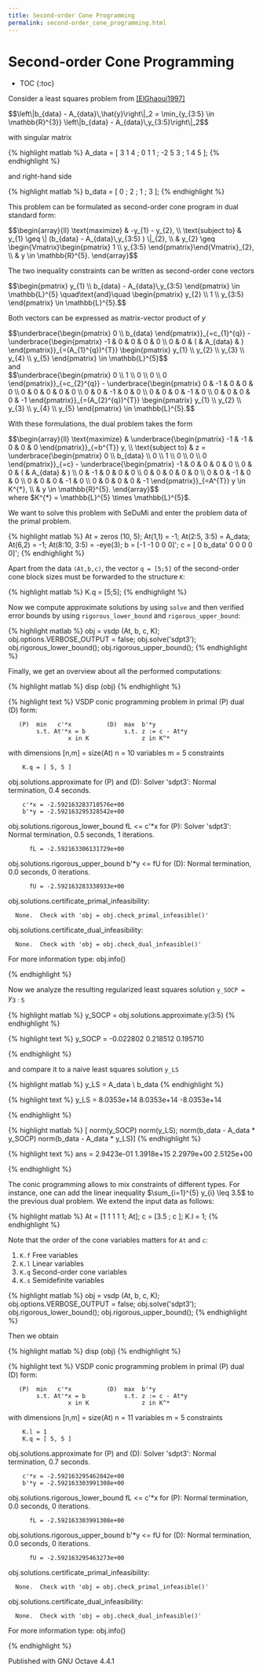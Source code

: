 ```yaml
---
title: Second-order Cone Programming
permalink: second-order_cone_programming.html
---
```


# Second-order Cone Programming


* TOC
{:toc}


Consider a least squares problem from
[[ElGhaoui1997]](https://vsdp.github.io/references.html#ElGhaoui1997)

<div>$$\left\|b_{data} - A_{data}\,\hat{y}\right\|_2
= \min_{y_{3:5} \in \mathbb{R}^{3}}
\left\|b_{data} - A_{data}\,y_{3:5}\right\|_2$$</div>

with singular matrix

{% highlight matlab %}
A_data = [ 3 1 4 ;
           0 1 1 ;
          -2 5 3 ;
           1 4 5 ];
{% endhighlight %}

and right-hand side

{% highlight matlab %}
b_data = [ 0 ;
           2 ;
           1 ;
           3 ];
{% endhighlight %}

This problem can be formulated as second-order cone program in dual standard
form:

<div>$$\begin{array}{ll}
\text{maximize}   & -y_{1} - y_{2}, \\
\text{subject to}
& y_{1} \geq \| (b_{data} - A_{data}\,y_{3:5} ) \|_{2}, \\
& y_{2} \geq
\begin{Vmatrix}\begin{pmatrix} 1 \\ y_{3:5} \end{pmatrix}\end{Vmatrix}_{2}, \\
& y \in \mathbb{R}^{5}.
\end{array}$$</div>

The two inequality constraints can be written as second-order cone vectors

<div>$$\begin{pmatrix} y_{1} \\ b_{data} - A_{data}\,y_{3:5} \end{pmatrix}
\in \mathbb{L}^{5} \quad\text{and}\quad
\begin{pmatrix} y_{2} \\ 1 \\ y_{3:5} \end{pmatrix} \in \mathbb{L}^{5}.$$</div>

Both vectors can be expressed as matrix-vector product of <span>$y$</span>

<div>$$\underbrace{\begin{pmatrix} 0 \\ b_{data} \end{pmatrix}}_{=c_{1}^{q}}
- \underbrace{\begin{pmatrix}
-1 & 0 & 0 & 0 & 0 \\
 0 & 0 & ( & A_{data} & )
\end{pmatrix}}_{=(A_{1}^{q})^{T}}
\begin{pmatrix} y_{1} \\ y_{2} \\ y_{3} \\ y_{4} \\ y_{5} \end{pmatrix}
\in \mathbb{L}^{5}$$</div>
and

<div>$$\underbrace{\begin{pmatrix} 0 \\ 1 \\ 0 \\ 0 \\ 0 \end{pmatrix}}_{=c_{2}^{q}}
- \underbrace{\begin{pmatrix}
0 & -1 &  0 &  0 &  0 \\
0 &  0 &  0 &  0 &  0 \\
0 &  0 & -1 &  0 &  0 \\
0 &  0 &  0 & -1 &  0 \\
0 &  0 &  0 &  0 & -1
\end{pmatrix}}_{=(A_{2}^{q})^{T}}
\begin{pmatrix} y_{1} \\ y_{2} \\ y_{3} \\ y_{4} \\ y_{5} \end{pmatrix}
\in \mathbb{L}^{5}.$$</div>

With these formulations, the dual problem takes the form
<div>$$\begin{array}{ll}
\text{maximize}
& \underbrace{\begin{pmatrix} -1 & -1 & 0 & 0 & 0 \end{pmatrix}}_{=b^{T}} y, \\
\text{subject to}
& z = \underbrace{\begin{pmatrix}
                  0 \\ b_{data} \\ 0 \\ 1 \\ 0 \\ 0 \\ 0
                  \end{pmatrix}}_{=c}
    - \underbrace{\begin{pmatrix}
                  -1 &  0 &  0 &  0 &  0 \\
                   0 &  0 &  ( & A_{data} & ) \\
                   0 & -1 &  0 &  0 &  0 \\
                   0 &  0 &  0 &  0 &  0 \\
                   0 &  0 & -1 &  0 &  0 \\
                   0 &  0 &  0 & -1 &  0 \\
                   0 &  0 &  0 &  0 & -1
                  \end{pmatrix}}_{=A^{T}} y \in K^{*}, \\
& y \in \mathbb{R}^{5}.
\end{array}$$</div>
where <span>$K^{*} = \mathbb{L}^{5} \times \mathbb{L}^{5}$</span>.

We want to solve this problem with SeDuMi and enter the problem data of the
primal problem.

{% highlight matlab %}
At = zeros (10, 5);
At(1,1) = -1;
At(2:5, 3:5)  = A_data;
At(6,2) = -1;
At(8:10, 3:5) = -eye(3);
b = [-1 -1 0 0 0]';
c = [ 0 b_data' 0 0 0 0 0]';
{% endhighlight %}

Apart from the data `(At,b,c)`, the vector `q = [5;5]` of the second-order
cone block sizes must be forwarded to the structure `K`:

{% highlight matlab %}
K.q = [5;5];
{% endhighlight %}

Now we compute approximate solutions by using `solve` and then verified
error bounds by using `rigorous_lower_bound` and `rigorous_upper_bound`:

{% highlight matlab %}
obj = vsdp (At, b, c, K);
obj.options.VERBOSE_OUTPUT = false;
obj.solve('sdpt3');
obj.rigorous_lower_bound();
obj.rigorous_upper_bound();
{% endhighlight %}

Finally, we get an overview about all the performed computations:

{% highlight matlab %}
disp (obj)
{% endhighlight %}

{% highlight text %}
  VSDP conic programming problem in primal (P) dual (D) form:
 
       (P)  min   c'*x          (D)  max  b'*y
            s.t. At'*x = b           s.t. z := c - At*y
                     x in K               z in K^*
 
  with dimensions  [n,m] = size(At)
                    n    = 10 variables
                      m  =  5 constraints
 
        K.q = [ 5, 5 ]
 
  obj.solutions.approximate  for (P) and (D):
      Solver 'sdpt3': Normal termination, 0.4 seconds.
 
        c'*x = -2.592163283710576e+00
        b'*y = -2.592163295328542e+00
 
  obj.solutions.rigorous_lower_bound  fL <= c'*x   for (P):
      Solver 'sdpt3': Normal termination, 0.5 seconds, 1 iterations.
 
          fL = -2.592163306131729e+00
 
  obj.solutions.rigorous_upper_bound  b'*y <= fU   for (D):
      Normal termination, 0.0 seconds, 0 iterations.
 
          fU = -2.592163283338933e+00
 
  obj.solutions.certificate_primal_infeasibility:
 
      None.  Check with 'obj = obj.check_primal_infeasible()'
 
  obj.solutions.certificate_dual_infeasibility:
 
      None.  Check with 'obj = obj.check_dual_infeasible()'
 
 For more information type:  obj.info()
 

{% endhighlight %}

Now we analyze the resulting regularized least squares solution `y_SOCP =`
<span>$y_{3:5}$</span>

{% highlight matlab %}
y_SOCP = obj.solutions.approximate.y(3:5)
{% endhighlight %}

{% highlight text %}
y_SOCP =
  -0.022802
   0.218512
   0.195710
 

{% endhighlight %}

and compare it to a naive least squares solution `y_LS`

{% highlight matlab %}
y_LS = A_data \ b_data
{% endhighlight %}

{% highlight text %}
y_LS =
   8.0353e+14
   8.0353e+14
  -8.0353e+14
 

{% endhighlight %}

{% highlight matlab %}
[                  norm(y_SOCP)                    norm(y_LS);
 norm(b_data - A_data * y_SOCP)  norm(b_data - A_data * y_LS)]
{% endhighlight %}

{% highlight text %}
ans =
   2.9423e-01   1.3918e+15
   2.2979e+00   2.5125e+00
 

{% endhighlight %}

The conic programming allows to mix constraints of different types.
For instance, one can add the linear inequality
<span>$\sum_{i=1}^{5} y_{i} \leq 3.5$</span> to the previous dual problem.  We extend the
input data as follows:

{% highlight matlab %}
At = [1 1 1 1 1; At];
c =  [3.5      ; c ];
K.l = 1;
{% endhighlight %}

Note that the order of the cone variables matters for `At` and `c`:

1. `K.f` Free              variables
2. `K.l` Linear            variables
3. `K.q` Second-order cone variables
4. `K.s` Semidefinite      variables


{% highlight matlab %}
obj = vsdp (At, b, c, K);
obj.options.VERBOSE_OUTPUT = false;
obj.solve('sdpt3');
obj.rigorous_lower_bound();
obj.rigorous_upper_bound();
{% endhighlight %}

Then we obtain

{% highlight matlab %}
disp (obj)
{% endhighlight %}

{% highlight text %}
  VSDP conic programming problem in primal (P) dual (D) form:
 
       (P)  min   c'*x          (D)  max  b'*y
            s.t. At'*x = b           s.t. z := c - At*y
                     x in K               z in K^*
 
  with dimensions  [n,m] = size(At)
                    n    = 11 variables
                      m  =  5 constraints
 
        K.l = 1
        K.q = [ 5, 5 ]
 
  obj.solutions.approximate  for (P) and (D):
      Solver 'sdpt3': Normal termination, 0.7 seconds.
 
        c'*x = -2.592163295462042e+00
        b'*y = -2.592163303991308e+00
 
  obj.solutions.rigorous_lower_bound  fL <= c'*x   for (P):
      Normal termination, 0.0 seconds, 0 iterations.
 
          fL = -2.592163303991308e+00
 
  obj.solutions.rigorous_upper_bound  b'*y <= fU   for (D):
      Normal termination, 0.0 seconds, 0 iterations.
 
          fU = -2.592163295463273e+00
 
  obj.solutions.certificate_primal_infeasibility:
 
      None.  Check with 'obj = obj.check_primal_infeasible()'
 
  obj.solutions.certificate_dual_infeasibility:
 
      None.  Check with 'obj = obj.check_dual_infeasible()'
 
 For more information type:  obj.info()
 

{% endhighlight %}


Published with GNU Octave 4.4.1
